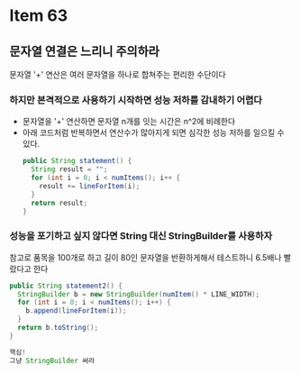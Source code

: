 # Item 63
## 문자열 연결은 느리니 주의하라

문자열 '+' 연산은 여러 문자열을 하나로 합쳐주는 편리한 수단이다
### 하지만 본격적으로 사용하기 시작하면 성능 저하를 감내하기 어렵다
- 문자열을 '+' 연산하면 문자열 n개를 잇는 시간은 n^2에 비례한다
- 아래 코드처럼 반복하면서 연산수가 많아지게 되면 심각한 성능 저하를 일으킬 수 있다.
  ```java
  public String statement() {
    String result = "";
    for (int i = 0; i < numItems(); i++ {
      result += lineForItem(i);
    }
    return result;
  }
  ```

### 성능을 포기하고 싶지 않다면 String 대신 StringBuilder를 사용하자
참고로 품목을 100개로 하고 길이 80인 문자열을 반환하게해서 테스트하니 6.5배나 빨랐다고 한다
```java
public String statement2() {
  StringBuilder b = new StringBuilder(numItem() * LINE_WIDTH);
  for (int i = 0; i < numItems(); i++) {
    b.append(lineForItem(i));
  }
  return b.toString();
}
```


```java
핵심!
그냥 StringBuilder 써라
```
